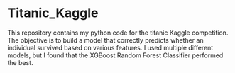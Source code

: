 # Titanic_Kaggle

This repository contains my python code for the titanic Kaggle competition. The objective is to build a model that correctly predicts whether an individual survived based on various features. I used multiple different models, but I found that the XGBoost Random Forest Classifier performed the best.  
